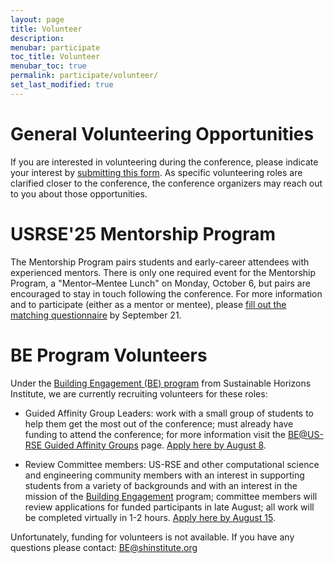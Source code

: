 ```yaml
---
layout: page
title: Volunteer
description:
menubar: participate
toc_title: Volunteer
menubar_toc: true
permalink: participate/volunteer/
set_last_modified: true
---
```

# General Volunteering Opportunities

If you are interested in volunteering during the conference, please indicate your interest by [submitting this form](https://forms.gle/gaABue72wFwoXgFE8). As specific volunteering roles are clarified closer to the conference, the conference organizers may reach out to you about those opportunities.

# USRSE'25 Mentorship Program

The Mentorship Program pairs students and early-career attendees with experienced mentors. 
There is only one required event for the Mentorship Program, a "Mentor–Mentee Lunch" on 
Monday, October 6, but pairs are encouraged to stay in touch following the conference. 
For more information and to participate (either as a mentor or mentee), please
[fill out the matching questionnaire](https://docs.google.com/forms/d/e/1FAIpQLSfpChAMh7E23ti9oXGCZsGTSCgutqXT_JO-dcd6UmDcc_5zew/viewform) 
by September 21. 

# BE Program Volunteers

Under the [Building Engagement (BE) program](https://shinstitute.org/building-engagement-us-rse-2025/) from Sustainable Horizons Institute, we are currently recruiting volunteers for these roles:

* Guided Affinity Group Leaders: work with a small group of students to help them get the most out of the conference; must already have funding to attend the conference; for more information visit the [BE@US-RSE Guided Affinity Groups](https://shinstitute.org/guided-affinity-groups-us-rse25/) page. [Apply here by August 8](https://ssl.linklings.net/conferences/SHInstitute/).

* Review Committee members: US-RSE and other computational science and engineering community members with an interest in supporting students from a variety of backgrounds and with an interest in the mission of the [Building Engagement](https://shinstitute.org/the-building-engagement-be-program/) program; committee members will review applications for funded participants in late August; all work will be completed virtually in 1-2 hours. [Apply here by August 15](https://ssl.linklings.net/conferences/SHInstitute/).

Unfortunately, funding for volunteers is not available. If you have any questions please contact: BE@shinstitute.org
